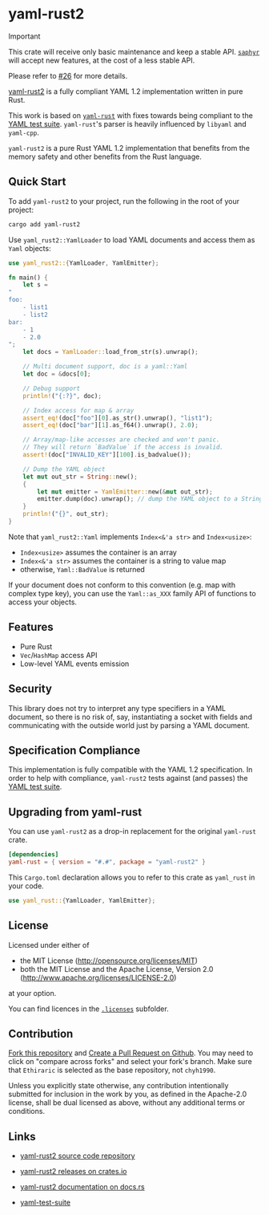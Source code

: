 # yaml-rust2

> [!IMPORTANT]
>
> This crate will receive only basic maintenance and keep a stable API. [`saphyr`](https://github.com/saphyr-rs/saphyr) will accept new features, at the cost of a less stable API.
> 
> Please refer to [#26](https://github.com/Ethiraric/yaml-rust2/issues/26) for more details.

[yaml-rust2](https://github.com/Ethiraric/yaml-rust2) is a fully compliant YAML 1.2
implementation written in pure Rust.

This work is based on [`yaml-rust`](https://github.com/chyh1990/yaml-rust) with
fixes towards being compliant to the [YAML test
suite](https://github.com/yaml/yaml-test-suite/). `yaml-rust`'s parser is
heavily influenced by `libyaml` and `yaml-cpp`.

`yaml-rust2` is a pure Rust YAML 1.2 implementation that benefits from the
memory safety and other benefits from the Rust language.

## Quick Start

To add `yaml-rust2` to your project, run the following in the root of your project:

```sh
cargo add yaml-rust2
```

Use `yaml_rust2::YamlLoader` to load YAML documents and access them as `Yaml` objects:

```rust
use yaml_rust2::{YamlLoader, YamlEmitter};

fn main() {
    let s =
"
foo:
    - list1
    - list2
bar:
    - 1
    - 2.0
";
    let docs = YamlLoader::load_from_str(s).unwrap();

    // Multi document support, doc is a yaml::Yaml
    let doc = &docs[0];

    // Debug support
    println!("{:?}", doc);

    // Index access for map & array
    assert_eq!(doc["foo"][0].as_str().unwrap(), "list1");
    assert_eq!(doc["bar"][1].as_f64().unwrap(), 2.0);

    // Array/map-like accesses are checked and won't panic.
    // They will return `BadValue` if the access is invalid.
    assert!(doc["INVALID_KEY"][100].is_badvalue());

    // Dump the YAML object
    let mut out_str = String::new();
    {
        let mut emitter = YamlEmitter::new(&mut out_str);
        emitter.dump(doc).unwrap(); // dump the YAML object to a String
    }
    println!("{}", out_str);
}
```

Note that `yaml_rust2::Yaml` implements `Index<&'a str>` and `Index<usize>`:

* `Index<usize>` assumes the container is an array
* `Index<&'a str>` assumes the container is a string to value map
* otherwise, `Yaml::BadValue` is returned

If your document does not conform to this convention (e.g. map with complex
type key), you can use the `Yaml::as_XXX` family API of functions to access
your objects.

## Features

* Pure Rust
* `Vec`/`HashMap` access API
* Low-level YAML events emission

## Security

This library does not try to interpret any type specifiers in a YAML document,
so there is no risk of, say, instantiating a socket with fields and
communicating with the outside world just by parsing a YAML document.

## Specification Compliance

This implementation is fully compatible with the YAML 1.2 specification. In
order to help with compliance, `yaml-rust2` tests against (and passes) the [YAML
test suite](https://github.com/yaml/yaml-test-suite/).

## Upgrading from yaml-rust

You can use `yaml-rust2` as a drop-in replacement for the original `yaml-rust` crate.

```toml
[dependencies]
yaml-rust = { version = "#.#", package = "yaml-rust2" }
```

This `Cargo.toml` declaration allows you to refer to this crate as `yaml_rust` in your code.

```rust
use yaml_rust::{YamlLoader, YamlEmitter};
```

## License

Licensed under either of

 * the MIT License (http://opensource.org/licenses/MIT)
 * both the MIT License and the Apache License, Version 2.0 (http://www.apache.org/licenses/LICENSE-2.0)

at your option.

You can find licences in the [`.licenses`](.licenses) subfolder.

## Contribution

[Fork this repository](https://github.com/Ethiraric/yaml-rust2/fork) and
[Create a Pull Request on Github](https://github.com/Ethiraric/yaml-rust2/compare/master...Ethiraric:yaml-rust2:master).
You may need to click on "compare across forks" and select your fork's branch.
Make sure that `Ethiraric` is selected as the base repository, not `chyh1990`.

Unless you explicitly state otherwise, any contribution intentionally submitted
for inclusion in the work by you, as defined in the Apache-2.0 license, shall
be dual licensed as above, without any additional terms or conditions.

## Links

* [yaml-rust2 source code repository](https://github.com/Ethiraric/yaml-rust2)

* [yaml-rust2 releases on crates.io](https://crates.io/crates/yaml-rust2)

* [yaml-rust2 documentation on docs.rs](https://docs.rs/yaml-rust2/latest/yaml_rust2/)

* [yaml-test-suite](https://github.com/yaml/yaml-test-suite)
